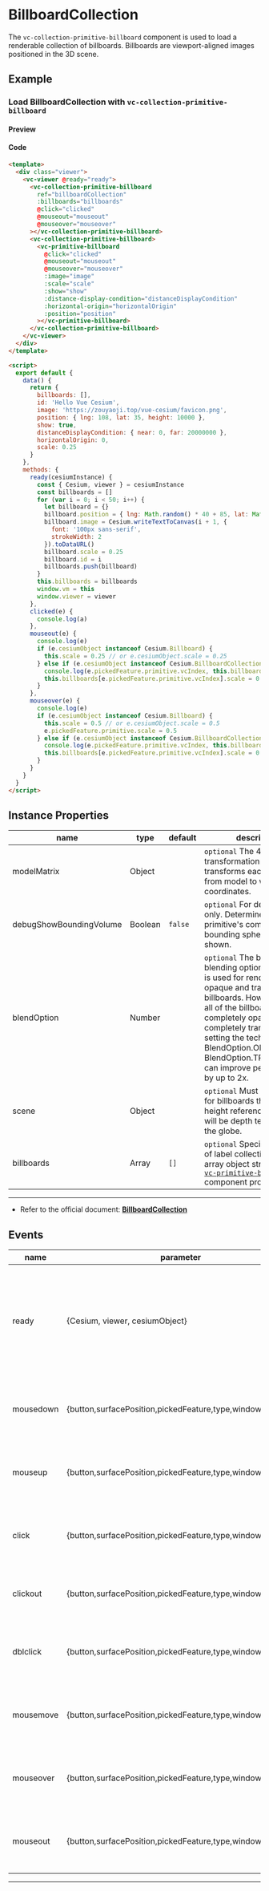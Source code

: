 # BillboardCollection

The `vc-collection-primitive-billboard` component is used to load a renderable collection of billboards. Billboards are viewport-aligned images positioned in the 3D scene.

## Example

### Load BillboardCollection with `vc-collection-primitive-billboard`

#### Preview

<doc-preview>
  <template>
    <div class="viewer">
      <vc-viewer @ready="ready">
        <vc-collection-primitive-billboard
          ref="billboardCollection"
          :billboards="billboards"
          @click="clicked"
          @mouseout="mouseout"
          @mouseover="mouseover"
        ></vc-collection-primitive-billboard>
        <vc-collection-primitive-billboard>
          <vc-primitive-billboard
            @click="clicked"
            @mouseout="mouseout"
            @mouseover="mouseover"
            :image="image"
            :scale="scale"
            :show="show"
            :distance-display-condition="distanceDisplayCondition"
            :horizontal-origin="horizontalOrigin"
            :position="position"
          ></vc-primitive-billboard>
        </vc-collection-primitive-billboard>
      </vc-viewer>
    </div>
  </template>

  <script>
    export default {
      data() {
        return {
          billboards: [],
          id: 'Hello Vue Cesium',
          image: 'https://zouyaoji.top/vue-cesium/favicon.png',
          position: { lng: 108, lat: 35, height: 10000 },
          show: true,
          distanceDisplayCondition: { near: 0, far: 20000000 },
          horizontalOrigin: 0,
          scale: 0.25
        }
      },
      methods: {
        ready(cesiumInstance) {
          const { Cesium, viewer } = cesiumInstance
          const billboards = []
          for (var i = 0; i < 50; i++) {
            let billboard = {}
            billboard.position = { lng: Math.random() * 40 + 85, lat: Math.random() * 30 + 21 }
            billboard.image = Cesium.writeTextToCanvas(i + 1, {
              font: '100px sans-serif',
              strokeWidth: 2
            }).toDataURL()
            billboard.scale = 0.25
            billboard.id = i
            billboards.push(billboard)
          }
          this.billboards = billboards
          window.vm = this
          window.viewer = viewer
        },
        clicked(e) {
          console.log(a)
        },
        mouseout(e) {
          console.log(e)
          if (e.cesiumObject instanceof Cesium.Billboard) {
            this.scale = 0.25 // or e.cesiumObject.scale = 0.25
          } else if (e.cesiumObject instanceof Cesium.BillboardCollection) {
            console.log(e.pickedFeature.primitive.vcIndex, this.billboards[e.pickedFeature.primitive.vcIndex])
            this.billboards[e.pickedFeature.primitive.vcIndex].scale = 0.25 // or e.pickedFeature.primitive.scale = 0.25
          }
        },
        mouseover(e) {
          console.log(e)
          if (e.cesiumObject instanceof Cesium.Billboard) {
            this.scale = 0.5 // or e.cesiumObject.scale = 0.5
            e.pickedFeature.primitive.scale = 0.5
          } else if (e.cesiumObject instanceof Cesium.BillboardCollection) {
            console.log(e.pickedFeature.primitive.vcIndex, this.billboards[e.pickedFeature.primitive.vcIndex])
            this.billboards[e.pickedFeature.primitive.vcIndex].scale = 0.5 // or e.pickedFeature.primitive.scale = 0.5
          }
        }
      }
    }
  </script>
</doc-preview>

#### Code

```html
<template>
  <div class="viewer">
    <vc-viewer @ready="ready">
      <vc-collection-primitive-billboard
        ref="billboardCollection"
        :billboards="billboards"
        @click="clicked"
        @mouseout="mouseout"
        @mouseover="mouseover"
      ></vc-collection-primitive-billboard>
      <vc-collection-primitive-billboard>
        <vc-primitive-billboard
          @click="clicked"
          @mouseout="mouseout"
          @mouseover="mouseover"
          :image="image"
          :scale="scale"
          :show="show"
          :distance-display-condition="distanceDisplayCondition"
          :horizontal-origin="horizontalOrigin"
          :position="position"
        ></vc-primitive-billboard>
      </vc-collection-primitive-billboard>
    </vc-viewer>
  </div>
</template>

<script>
  export default {
    data() {
      return {
        billboards: [],
        id: 'Hello Vue Cesium',
        image: 'https://zouyaoji.top/vue-cesium/favicon.png',
        position: { lng: 108, lat: 35, height: 10000 },
        show: true,
        distanceDisplayCondition: { near: 0, far: 20000000 },
        horizontalOrigin: 0,
        scale: 0.25
      }
    },
    methods: {
      ready(cesiumInstance) {
        const { Cesium, viewer } = cesiumInstance
        const billboards = []
        for (var i = 0; i < 50; i++) {
          let billboard = {}
          billboard.position = { lng: Math.random() * 40 + 85, lat: Math.random() * 30 + 21 }
          billboard.image = Cesium.writeTextToCanvas(i + 1, {
            font: '100px sans-serif',
            strokeWidth: 2
          }).toDataURL()
          billboard.scale = 0.25
          billboard.id = i
          billboards.push(billboard)
        }
        this.billboards = billboards
        window.vm = this
        window.viewer = viewer
      },
      clicked(e) {
        console.log(a)
      },
      mouseout(e) {
        console.log(e)
        if (e.cesiumObject instanceof Cesium.Billboard) {
          this.scale = 0.25 // or e.cesiumObject.scale = 0.25
        } else if (e.cesiumObject instanceof Cesium.BillboardCollection) {
          console.log(e.pickedFeature.primitive.vcIndex, this.billboards[e.pickedFeature.primitive.vcIndex])
          this.billboards[e.pickedFeature.primitive.vcIndex].scale = 0.25 // or e.pickedFeature.primitive.scale = 0.25
        }
      },
      mouseover(e) {
        console.log(e)
        if (e.cesiumObject instanceof Cesium.Billboard) {
          this.scale = 0.5 // or e.cesiumObject.scale = 0.5
          e.pickedFeature.primitive.scale = 0.5
        } else if (e.cesiumObject instanceof Cesium.BillboardCollection) {
          console.log(e.pickedFeature.primitive.vcIndex, this.billboards[e.pickedFeature.primitive.vcIndex])
          this.billboards[e.pickedFeature.primitive.vcIndex].scale = 0.5 // or e.pickedFeature.primitive.scale = 0.5
        }
      }
    }
  }
</script>
```

## Instance Properties

<!-- prettier-ignore -->
|name|type|default|description|
| ----------------------- | ------- | ------- | ------------------------------------------------------------- |
| modelMatrix             | Object  |         | `optional` The 4x4 transformation matrix that transforms each billboard from model to world coordinates.  |
| debugShowBoundingVolume | Boolean | `false` | `optional` For debugging only. Determines if this primitive's commands' bounding spheres are shown. |
| blendOption             | Number  |         | `optional` The billboard blending option. The default is used for rendering both opaque and translucent billboards. However, if either all of the billboards are completely opaque or all are completely translucent, setting the technique to BlendOption.OPAQUE or BlendOption.TRANSLUCENT can improve performance by up to 2x.                                 |
| scene                   | Object  |         | `optional` Must be passed in for billboards that use the height reference property or will be depth tested against the globe. |
| billboards              | Array   | `[]`    | `optional` Specifies an array of label collections. The array object structure is a [`vc-primitive-billboard`](./#/zh/primitive/vc-primitive-billboard) component property. |

---

- Refer to the official document: **[BillboardCollection](https://cesium.com/docs/cesiumjs-ref-doc/BillboardCollection.html)**

## Events

<!-- prettier-ignore -->
| name | parameter | description |
| ---- | --------- | ----------- |
| ready | {Cesium, viewer, cesiumObject} | Triggers when the component is ready. It returns a core class of Cesium, a viewer instance, and the cesiumObject. |
| mousedown | {button,surfacePosition,pickedFeature,type,windowPosition} | Triggered when the mouse is pressed on the collection of primitives. |
| mouseup | {button,surfacePosition,pickedFeature,type,windowPosition} | Triggered when the mouse bounces on the collection of primitives. |
| click | {button,surfacePosition,pickedFeature,type,windowPosition} | Triggered when the mouse clicks on the collection of primitives. |
| clickout | {button,surfacePosition,pickedFeature,type,windowPosition} | Touch when the mouse clicks outside the collection of primitives.|
| dblclick | {button,surfacePosition,pickedFeature,type,windowPosition} | Triggered when the left mouse button double-clicks the collection of primitives. |
| mousemove | {button,surfacePosition,pickedFeature,type,windowPosition} | Triggered when the mouse moves on the collection of primitives. |
| mouseover | {button,surfacePosition,pickedFeature,type,windowPosition} | Triggered when the mouse moves to the collection of primitives. |
| mouseout | {button,surfacePosition,pickedFeature,type,windowPosition} | Triggered when the mouse moves out of the collection of primitives. |

---
